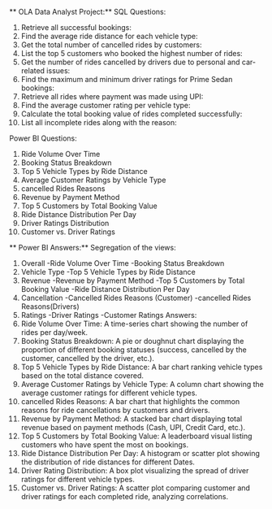 ** OLA Data Analyst Project:**
SQL Questions:
 1. Retrieve all successful bookings:
 2. Find the average ride distance for each vehicle type:
 3. Get the total number of cancelled rides by customers:
 4. List the top 5 customers who booked the highest number of rides:
 5. Get the number of rides cancelled by drivers due to personal and car-related issues:
 6. Find the maximum and minimum driver ratings for Prime Sedan bookings:
 7. Retrieve all rides where payment was made using UPI:
 8. Find the average customer rating per vehicle type:
 9. Calculate the total booking value of rides completed successfully:
 10. List all incomplete rides along with the reason:
     
 Power BI Questions:
 1. Ride Volume Over Time
 2. Booking Status Breakdown
 3. Top 5 Vehicle Types by Ride Distance
 4. Average Customer Ratings by Vehicle Type
 5. cancelled Rides Reasons
 6. Revenue by Payment Method
 7. Top 5 Customers by Total Booking Value
 8. Ride Distance Distribution Per Day
 9. Driver Ratings Distribution
 10. Customer vs. Driver Ratings

**     Power BI Answers:**
 Segregation of the views:
 
 1. Overall
 -Ride Volume Over Time
 -Booking Status Breakdown  
 2. Vehicle Type
 -Top 5 Vehicle Types by Ride Distance
 3. Revenue
 -Revenue by Payment Method
 -Top 5 Customers by Total Booking Value
 -Ride Distance Distribution Per Day
 4. Cancellation
 -Cancelled Rides Reasons (Customer)
 -cancelled Rides Reasons(Drivers)
 5. Ratings
 -Driver Ratings
 -Customer Ratings
 Answers:
 1. Ride Volume Over Time: A time-series chart showing the number of rides per day/week.
 2. Booking Status Breakdown: A pie or doughnut chart displaying the proportion of different
 booking statuses (success, cancelled by the customer, cancelled by the driver, etc.).
 3. Top 5 Vehicle Types by Ride Distance: A bar chart ranking vehicle types based on the total
 distance covered.
 4. Average Customer Ratings by Vehicle Type: A column chart showing the average
 customer ratings for different vehicle types.
 5. cancelled Rides Reasons: A bar chart that highlights the common reasons for ride
 cancellations by customers and drivers.
 6. Revenue by Payment Method: A stacked bar chart displaying total revenue based on
 payment methods (Cash, UPI, Credit Card, etc.).
 7. Top 5 Customers by Total Booking Value: A leaderboard visual listing customers who have
 spent the most on bookings.
 8. Ride Distance Distribution Per Day: A histogram or scatter plot showing the distribution of
 ride distances for different Dates.
 9. Driver Rating Distribution: A box plot visualizing the spread of driver ratings for different
 vehicle types.
 10. Customer vs. Driver Ratings: A scatter plot comparing customer and driver ratings for
 each completed ride, analyzing correlations.
